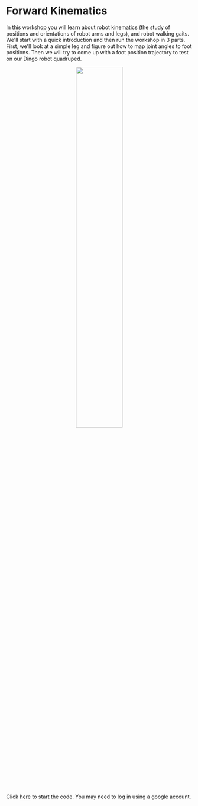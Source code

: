 # Forward Kinematics

In this workshop you will learn about robot kinematics (the study of positions and orientations of robot arms and legs), and robot walking gaits. We'll start with a quick introduction and then run the workshop in 3 parts. First, we'll look at a simple leg and figure out how to map joint angles to foot positions. Then we will try to come up with a foot position trajectory to test on our Dingo robot quadruped.

<p align="center">
    <img src="https://github.com/MonashRobotics/DingoQuadruped/blob/master/assets/JEL05566.jpg?raw=true" style="align:centre" width="50%">
</p>

Click [here](https://colab.research.google.com/github/MonashRobotics/fk_workshop/blob/main/forward_kinematics.ipynb) to start the code. You may need to log in using a google account.





